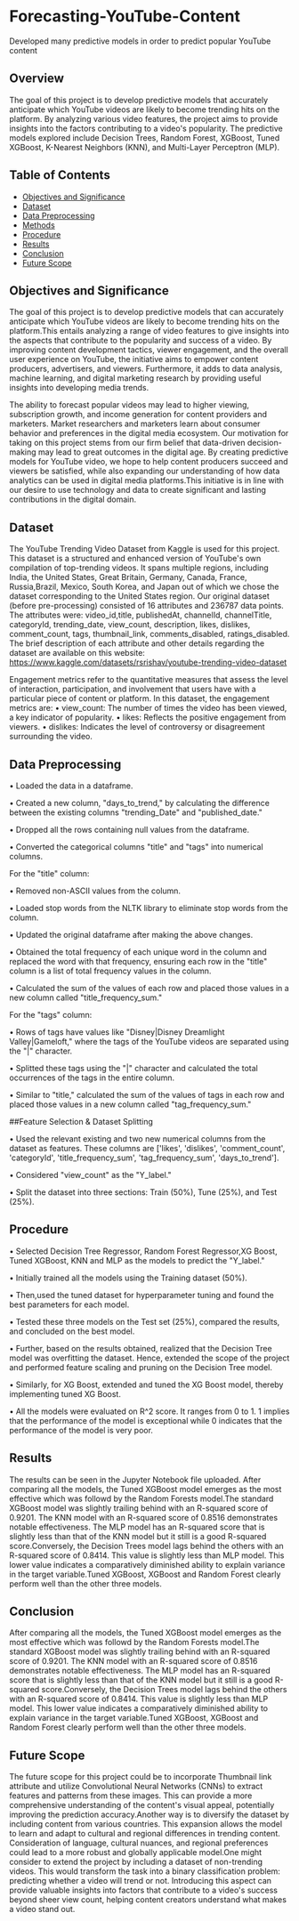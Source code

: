 # Forecasting-YouTube-Content
Developed many predictive models in order to predict popular YouTube content

## Overview

The goal of this project is to develop predictive models that accurately anticipate which YouTube videos are likely to become trending hits on the platform. By analyzing various video features, the project aims to provide insights into the factors contributing to a video's popularity. The predictive models explored include Decision Trees, Random Forest, XGBoost, Tuned XGBoost, K-Nearest Neighbors (KNN), and Multi-Layer Perceptron (MLP).

## Table of Contents

- [Objectives and Significance](#objectives-and-significance)
- [Dataset](#dataset)
- [Data Preprocessing](#data-prerocessing)
- [Methods](#methods)
- [Procedure](#procedure)
- [Results](#results)
- [Conclusion](#conclusion)
- [Future Scope](#future-scope)


## Objectives and Significance

The goal of this project is to develop predictive models that can accurately anticipate which YouTube videos are likely to become trending hits on the platform.This entails analyzing a range of video features to give insights into the aspects that contribute to the popularity and success of a video. By improving content development tactics, viewer engagement, and the overall user experience on YouTube, the initiative aims to empower content producers, advertisers, and viewers. Furthermore, it adds to data analysis, machine learning, and digital marketing research by providing useful insights into developing media trends.


The ability to forecast popular videos may lead to higher viewing, subscription growth, and income generation for content providers and marketers. Market researchers and marketers learn about consumer behavior and preferences in the digital media ecosystem. Our motivation for taking on this project stems from our firm belief that data-driven decision-making may lead to great outcomes in the digital age. By creating predictive models for YouTube video, we hope to help content producers succeed and viewers be satisfied, while also expanding our understanding of how data analytics can be used in digital media platforms.This initiative is in line with our desire to use technology and data to create significant and lasting contributions in the digital domain.

## Dataset
The YouTube Trending Video Dataset from Kaggle is used for this project. This dataset is a structured and enhanced version of YouTube's own compilation of top-trending videos. It spans multiple regions, including India, the United States, Great Britain, Germany, Canada, France, Russia,Brazil, Mexico, South Korea, and Japan out of which we chose the dataset corresponding to the United States region.  Our original dataset (before pre-processing) consisted of 16 attributes and 236787 data points. The attributes were: video_id,title, publishedAt, channelId, channelTitle, categoryId, trending_date,  view_count, description, likes, dislikes, comment_count, tags, thumbnail_link, comments_disabled, ratings_disabled.
The brief description of each attribute and other details regarding the dataset are available on this website: https://www.kaggle.com/datasets/rsrishav/youtube-trending-video-dataset

Engagement metrics refer to the quantitative measures that assess the level of interaction, participation, and involvement that users have with a particular piece of content or platform. In this dataset, the engagement metrics are:
•	view_count: The number of times the video has been viewed, a key indicator of popularity.
•	likes: Reflects the positive engagement from viewers.
•	dislikes: Indicates the level of controversy or disagreement surrounding the video.


## Data Preprocessing

•	Loaded the data in a dataframe.

•	Created a new column, "days_to_trend," by calculating the difference between the existing columns "trending_Date" and "published_date."

•	Dropped all the rows containing null values from the dataframe.

•	Converted the categorical columns "title" and "tags" into numerical columns.

For the "title" column:

•	Removed non-ASCII values from the column.

•	Loaded stop words from the NLTK library to eliminate stop words from the column.

•	Updated the original dataframe after making the above changes.

•	Obtained the total frequency of each unique word in the column and replaced the word with that frequency, ensuring each row in the "title" column is a list of total frequency values in the column.

•	Calculated the sum of the values of each row and placed those values in a new column called "title_frequency_sum."

For the "tags" column:

•	Rows of tags have values like "Disney|Disney Dreamlight Valley|Gameloft," where the tags of the YouTube videos are separated using the "|" character.           

•	 Splitted these tags using the "|" character and calculated the total occurrences of the tags in the entire column.

•	Similar to "title," calculated the sum of the values of tags in each row and placed those values in a new column called "tag_frequency_sum."

##Feature Selection & Dataset Splitting

•	Used the relevant existing and two new numerical columns from the dataset as features. These columns are ['likes', 'dislikes', 'comment_count', 'categoryId', 'title_frequency_sum', 'tag_frequency_sum', 'days_to_trend'].

•	Considered "view_count" as the "Y_label."

•	Split the dataset into three sections: Train (50%), Tune (25%), and Test (25%).

## Procedure

•	Selected Decision Tree Regressor, Random Forest Regressor,XG Boost, Tuned XGBoost, KNN and MLP as the models to predict the "Y_label."

•	Initially trained all the models using the Training dataset (50%).

•	Then,used the tuned dataset for hyperparameter tuning and found the best parameters for each model.

•	Tested these three models on the Test set (25%), compared the results, and concluded on the best model.

•	Further, based on the results obtained, realized that the Decision Tree model was overfitting the dataset. Hence, extended the scope of the project and performed feature scaling and pruning on the Decision Tree model.

•	Similarly, for XG Boost, extended and tuned the XG Boost model, thereby implementing tuned XG Boost. 

• All the models were evaluated on R^2 score. It ranges from 0 to 1. 1 implies that the performance of the model is exceptional while 0 indicates that the performance of the model is very poor.

 ## Results
The results can be seen in the Jupyter Notebook file uploaded. 
After comparing all the models, the Tuned XGBoost model emerges as the most effective which was followd by the Random Forests model.The standard XGBoost model was slightly trailing behind with an R-squared score of 0.9201. The KNN model with an R-squared score of 0.8516 demonstrates notable effectiveness. The MLP model has an R-squared score that is slightly less than that of the KNN model but it still is a good R-squared score.Conversely, the Decision Trees model lags behind the others with an R-squared score of 0.8414. This value is slightly less than MLP model. This lower value indicates a comparatively diminished ability to explain variance in the target variable.Tuned XGBoost, XGBoost and Random Forest clearly perform well than the other three models.


## Conclusion
After comparing all the models, the Tuned XGBoost model emerges as the most effective which was followd by the Random Forests model.The standard XGBoost model was slightly trailing behind with an R-squared score of 0.9201. The KNN model with an R-squared score of 0.8516 demonstrates notable effectiveness. The MLP model has an R-squared score that is slightly less than that of the KNN model but it still is a good R-squared score.Conversely, the Decision Trees model lags behind the others with an R-squared score of 0.8414. This value is slightly less than MLP model. This lower value indicates a comparatively diminished ability to explain variance in the target variable.Tuned XGBoost, XGBoost and Random Forest clearly perform well than the other three models.


## Future Scope

The future scope for this project could be to incorporate Thumbnail link attribute and utilize Convolutional Neural Networks (CNNs) to extract features and patterns from these images. This can provide a more comprehensive understanding of the content's visual appeal, potentially improving the prediction accuracy.Another way is to diversify the dataset by including content from various countries. This expansion allows the model to learn and adapt to cultural and regional differences in trending content. Consideration of language, cultural nuances, and regional preferences could lead to a more robust and globally applicable model.One might consider to extend the project by including a dataset of non-trending videos. This would transform the task into a binary classification problem: predicting whether a video will trend or not. Introducing this aspect can provide valuable insights into factors that contribute to a video's success beyond sheer view count, helping content creators understand what makes a video stand out.
